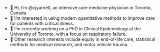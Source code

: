- 👋 Hi, I’m @cjyarnell, an intensive care medicine physician in Toronto, Canada.
- 👀 I’m interested in using modern quantitative methods to improve care for patients with critical illness.
- 🌱 I’m currently working on a PhD in Clinical Epidemiology at the University of Toronto, with a focus on respiratory failure.
- 💞️ Other research interests include equity in end-of-life care, statistical methods for medical research, and motor vehicle trauma.

<!---
cjyarnell/cjyarnell is a ✨ special ✨ repository because its `README.md` (this file) appears on your GitHub profile.
You can click the Preview link to take a look at your changes.
--->
